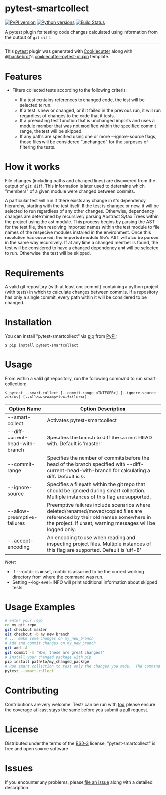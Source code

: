 # pytest-smartcollect


[![PyPI version](https://img.shields.io/pypi/v/pytest-smartcollect.svg)](https://pypi.org/project/pytest-smartcollect)
[![Python versions](https://img.shields.io/pypi/pyversions/pytest-smartcollect.svg)](https://pypi.org/project/pytest-smartcollect)
[![Build Status](https://travis-ci.org/vardaofthevalier/pytest-smartcollect.svg?branch=master)](https://travis-ci.org/vardaofthevalier/pytest-smartcollect)


A pytest plugin for testing code changes calculated using information
from the output of `git diff`.

------------------------------------------------------------------------

This [pytest](https://github.com/pytest-dev/pytest) plugin was generated
with [Cookiecutter](https://github.com/audreyr/cookiecutter) along with
[@hackebrot](https://github.com/hackebrot)'s
[cookiecutter-pytest-plugin](https://github.com/pytest-dev/cookiecutter-pytest-plugin)
template.

Features
========

- Filters collected tests according to the following criteria:

    -   If a test contains references to changed code, the test will be selected to run.
    -   If a test is new or changed, or if it failed in the previous
            run, it will run regardless of changes to the code that it
            tests.
    -   If a preexisting test function that is unchanged imports and
            uses a module member that was not modified within the
            specified commit range, the test will be skipped.
    -   If any paths are specified using one or more --ignore-source
            flags, those files will be considered "unchanged" for the
            purposes of filtering the tests.

How it works
============

File changes (including paths and changed lines) are discovered from the output of `git diff`.  This information is later used to determine which "members" of a given module were changed between commits.  

A particular test will run if there exists any change in it's dependency hierarchy, starting with the test itself.  If the test is changed or new, it will be selected to run regardless of any other changes.  Otherwise, dependency changes are determined by recursively parsing Abstract Sytax Trees within the project using the ast module.  This process begins by parsing the AST for the test file, then resolving imported names within the test module to file names of the respecive modules installed in the environment.  Once this resolution has occurred, the imported module file's AST will also be parsed in the same way recursively.  If at any time a changed member is found, the test will be considered to have a changed dependency and will be selected to run.  Otherwise, the test will be skipped. 

Requirements
============

A valid git repository (with at least one commit) containing a python
project (with tests) in which to calculate changes between commits. If a
repository has only a single commit, every path within it will be
considered to be changed.

Installation
============

You can install "pytest-smartcollect" via
[pip](https://pypi.org/project/pip/) from
[PyPI](https://pypi.org/project):

    $ pip install pytest-smartcollect

Usage
=====

From within a valid git repository, run the following command to run
smart collection:

    $ pytest --smart-collect [--commit-range <INTEGER>] [--ignore-source <PATH>] [--allow-preemptive-failures]


| Option Name | Option Description |
| ----------- | ------------------ |
| --smart-collect | Activates pytest-smartcollect |
| --diff-current-head-with-branch | Specifies the branch to diff the current HEAD with. Default is 'master' |
| --commit-range | Specifies the number of commits before the head of the branch specified with --diff-current-head-with-branch for calculating a diff. Default is 0. |
| --ignore-source | Specifies a filepath within the git repo that should be ignored during smart collection. Multiple instances of this flag are supported. |
| --allow-preemptive-failures | Preemptive failures include scenarios where deleted/renamed/moved/copied files are referenced by their old names somewhere in the project. If unset, warning messages will be logged only. |
| --accept-encoding | An encoding to use when reading and inspecting project files. Multiple instances of this flag are supported. Default is 'utf-8' |


*Note*: 
-   If --rootdir is unset, rootdir is assumed to be the current working
    directory from where the command was run.
-   Setting --log-level=INFO will print additional information about
    skipped tests.
    
Usage Examples
==============

```bash
# enter your repo
cd my_git_repo
git checkout master
git checkout -b my_new_branch
# ... make some changes on my_new_branch
# Add and commit changes on my_new_branch
git add -A
git commit -m "Wow, these are great changes!"
# Install your changed package with pip
pip install path/to/my_changed_package
# Run smart collection to test only the changes you made.  The command below will diff the head of the currently checked out branch with the master branch by default.
pytest --smart-collect
```

Contributing
============

Contributions are very welcome. Tests can be run with
[tox](https://tox.readthedocs.io/en/latest/), please ensure the coverage
at least stays the same before you submit a pull request.

License
=======

Distributed under the terms of the
[BSD-3](http://opensource.org/licenses/BSD-3-Clause) license,
"pytest-smartcollect" is free and open source software

Issues
======

If you encounter any problems, please [file an
issue](https://github.com/vardaofthevalier/pytest-smartcollect/issues)
along with a detailed description.
